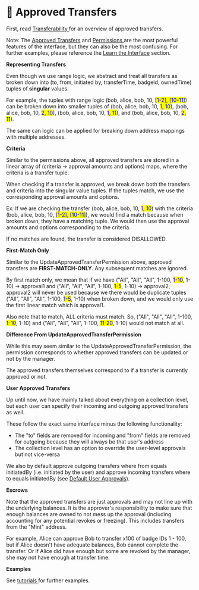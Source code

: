 # 🤝 Approved Transfers

First, read [Transferability ](../../overview/how-it-works/transferability.md)for an overview of approved transfers.

Note: The [Approved Transfers](approved-transfers.md) and [Permissions ](../../overview/how-it-works/permissions.md)are the most powerful features of the interface, but they can also be the most confusing. For further examples, please reference the [Learn the Interface](../learn-the-interface/) section.





**Representing Transfers**

Even though we use range logic, we abstract and treat all transfers as broken down into (to, from, initiated by, transferTime, badgeId, ownedTime) tuples of **singular** values.&#x20;

For example, the tuples with range logic (bob, alice, bob, 10, <mark style="color:blue;">\[1-2], \[10-11]</mark>) can be broken down into smaller tuples of (bob, alice, bob, 10, <mark style="color:blue;">1, 10</mark>), (bob, alice, bob, 10, <mark style="color:blue;">2, 10</mark>), (bob, alice, bob, 10, <mark style="color:blue;">1, 11</mark>), and (bob, alice, bob, 10, <mark style="color:blue;">2, 11</mark>).&#x20;

The same can logic can be applied for breaking down address mappings with multiple addresses.

**Criteria**

Similar to the permissions above, all approved transfers are stored in a linear array of (criteria -> approval amounts and options) maps, where the criteria is a transfer tuple.

When checking if a transfer is approved, we break down both the transfers and criteria into the singular value tuples. If the tuples match, we use the corresponding approval amounts and options.

Ex: If we are checking the transfer (bob, alice, bob, 10, <mark style="color:blue;">1, 10</mark>) with the criteria (bob, alice, bob, 10, <mark style="color:blue;">\[1-2], \[10-11]</mark>), we would find a match because when broken down, they have a matching tuple. We would then use the approval amounts and options corresponding to the criteria.

If no matches are found, the transfer is considered DISALLOWED.

**First-Match Only**

Similar to the UpdateApprovedTransferPermission above, approved transfers are **FIRST-MATCH-ONLY**. Any subsequent matches are ignored.&#x20;

By first match only, we mean that if we have ("All", "All", "All", 1-100, <mark style="color:blue;">1-10</mark>, 1-10) -> approval1 and ("All", "All", "All", 1-100, <mark style="color:blue;">1-5</mark>, 1-10) -> approval2, approval2 will never be used because we there would be duplicate tuples ("All", "All", "All", 1-100, <mark style="color:blue;">1-5</mark>, 1-10) when broken down, and we would only use the first linear match which is approval1.

Also note that to match, ALL criteria must match. So, ("All", "All", "All", 1-100, <mark style="color:blue;">1-10</mark>, 1-10) and ("All", "All", "All", 1-100, <mark style="color:blue;">11-20</mark>, 1-10) would not match at all.&#x20;

**Difference From UpdateApprovedTransferPermission**

While this may seem similar to the UpdateApprovedTransferPermission, the permission corresponds to whether approved transfers can be updated or not by the manager.

The approved transfers themselves correspond to if a transfer is currently approved or not.

**User Approved Transfers**

Up until now, we have mainly talked about everything on a collection level, but each user can specify their incoming and outgoing approved transfers as well.&#x20;

These follow the exact same interface minus the following functionality:

* The "to" fields are removed for incoming and "from" fields are removed for outgoing because they will always be that user's address
* The collection level has an option to override the user-level approvals but not vice-versa

We also by default approve outgoing transfers where from equals initiatedBy (i.e. initiated by the user) and approve incoming transfers where to equals initiatedBy (see [Default User Approvals](../learn-the-interface/default-user-approvals.md)).

**Escrows**

Note that the approved transfers are just approvals and may not line up with the underlying balances. It is the approver's responsibility to make sure that enough balances are owned to not mess up the approval (including accounting for any potential revokes or freezing). This includes transfers from the "Mint" address.

For example, Alice can approve Bob to transfer x100 of badge IDs 1 - 100, but if Alice doesn't have adequate balances, Bob cannot complete the transfer. Or if Alice did have enough but some are revoked by the manager, she may not have enough at transfer time.

**Examples**

See [tutorials ](../learn-the-interface/)for further examples.
